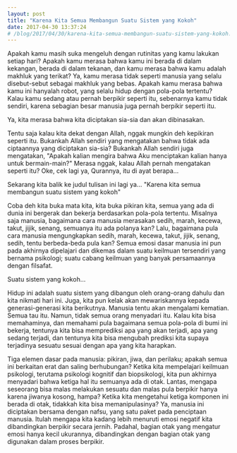 ```yaml
---
layout: post
title: "Karena Kita Semua Membangun Suatu Sistem yang Kokoh"
date: 2017-04-30 13:37:24
# /blog/2017/04/30/karena-kita-semua-membangun-suatu-sistem-yang-kokoh.html
---
```


Apakah kamu masih suka mengeluh dengan rutinitas yang kamu lakukan setiap hari? Apakah kamu merasa bahwa kamu ini berada di dalam kekangan, berada di dalam tekanan, dan kamu merasa bahwa kamu adalah makhluk yang terikat? Ya, kamu merasa tidak seperti manusia yang selalu disebut-sebut sebagai makhluk yang bebas. Apakah kamu merasa bahwa kamu ini hanyalah robot, yang selalu hidup dengan pola-pola tertentu? Kalau kamu sedang atau pernah berpikir seperti itu, sebenarnya kamu tidak sendiri, karena sebagian besar manusia juga pernah berpikir seperti itu.

Ya, kita merasa bahwa kita diciptakan sia-sia dan akan dibinasakan.

Tentu saja kalau kita dekat dengan Allah, nggak mungkin deh kepikiran seperti itu. Bukankah Allah sendiri yang mengatakan bahwa tidak ada ciptaannya yang diciptakan sia-sia? Bukankah Allah sendiri juga mengatakan, "Apakah kalian mengira bahwa Aku menciptakan kalian hanya untuk bermain-main?" Merasa nggak, kalau Allah pernah mengatakan seperti itu? Oke, cek lagi ya, Qurannya, itu di ayat berapa...

Sekarang kita balik ke judul tulisan ini lagi ya... "Karena kita semua membangun suatu sistem yang kokoh"

Coba deh kita buka mata kita, kita buka pikiran kita, semua yang ada di dunia ini bergerak dan bekerja berdasarkan pola-pola tertentu. Misalnya saja manusia, bagaimana cara manusia merasakan sedih, marah, kecewa, takut, jijik, senang, semuanya itu ada polanya kan? Lalu, bagaimana pula cara manusia mengungkapkan sedih, marah, kecewa, takut, jijik, senang, sedih, tentu berbeda-beda pula kan? Semua emosi dasar manusia ini pun pada akhirnya dipelajari dan dikemas dalam suatu keilmuan tersendiri yang bernama psikologi; suatu cabang keilmuan yang banyak persamaannya dengan filsafat.

Suatu sistem yang kokoh...

Hidup ini adalah suatu sistem yang dibangun oleh orang-orang dahulu dan kita nikmati hari ini. Juga, kita pun kelak akan mewariskannya kepada generasi-generasi kita berikutnya. Manusia tentu akan mengalami kematian. Semua tau itu. Namun, tidak semua orang menyadari itu. Kalau kita bisa memahaminya, dan memahami pula bagaimana semua pola-pola di bumi ini bekerja, tentunya kita bisa memprediksi apa yang akan terjadi, apa yang sedang terjadi, dan tentunya kita bisa mengubah prediksi kita supaya terjadinya sesuatu sesuai dengan apa yang kita harapkan.

Tiga elemen dasar pada manusia: pikiran, jiwa, dan perilaku; apakah semua ini berkaitan erat dan saling berhubungan? Ketika kita mempelajari keilmuan psikologi, terutama psikologi kognitif dan biopsikologi, kita pun akhirnya menyadari bahwa ketiga hal itu semuanya ada di otak. Lantas, mengapa seseorang bisa malas melakukan sesuatu dan malas pula berpikir hanya karena jiwanya kosong, hampa? Ketika kita mengetahui ketiga komponen ini berada di otak, tidakkah kita bisa memanipulasinya? Ya, manusia ini diciptakan bersama dengan nafsu, yang satu paket pada penciptaan manusia. Itulah mengapa kita kadang lebih menuruti emosi negatif kita dibandingkan berpikir secara jernih. Padahal, bagian otak yang mengatur emosi hanya kecil ukurannya, dibandingkan dengan bagian otak yang digunakan dalam proses berpikir.
